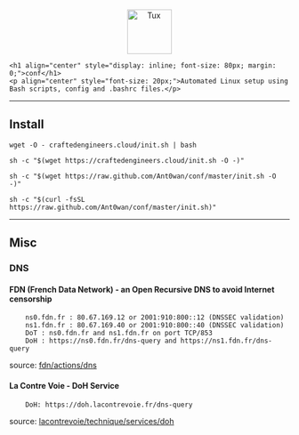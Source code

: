 <br />
<p align="center">
    <img src="https://cdn-icons-png.flaticon.com/512/25/25719.png" alt="Tux" width="80" height="80" style="vertical-align: middle;">

    <h1 align="center" style="display: inline; font-size: 80px; margin: 0;">conf</h1>
    <p align="center" style="font-size: 20px;">Automated Linux setup using Bash scripts, config and .bashrc files.</p>
</p>



---

## Install

```shell
wget -O - craftedengineers.cloud/init.sh | bash
```


```shell
sh -c "$(wget https://craftedengineers.cloud/init.sh -O -)"
```

```shell
sh -c "$(wget https://raw.github.com/Ant0wan/conf/master/init.sh -O -)"
```

```shell
sh -c "$(curl -fsSL https://raw.github.com/Ant0wan/conf/master/init.sh)"
```

---

## Misc

### DNS

#### FDN (French Data Network) - an Open Recursive DNS to avoid Internet censorship

```shell
    ns0.fdn.fr : 80.67.169.12 or 2001:910:800::12 (DNSSEC validation)
    ns1.fdn.fr : 80.67.169.40 or 2001:910:800::40 (DNSSEC validation)
    DoT : ns0.fdn.fr and ns1.fdn.fr on port TCP/853
    DoH : https://ns0.fdn.fr/dns-query and https://ns1.fdn.fr/dns-query
```

source: [fdn/actions/dns](https://www.fdn.fr/actions/dns/)

#### La Contre Voie - DoH Service

```shell
    DoH: https://doh.lacontrevoie.fr/dns-query
```

source: [lacontrevoie/technique/services/doh](https://docs.lacontrevoie.fr/technique/services/doh/)
